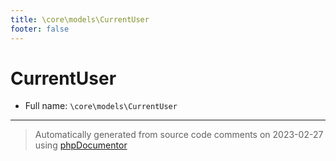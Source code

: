 ```yaml
---
title: \core\models\CurrentUser
footer: false
---
```


# CurrentUser





* Full name: `\core\models\CurrentUser`





---
> Automatically generated from source code comments on 2023-02-27 using [phpDocumentor](http://www.phpdoc.org/)
